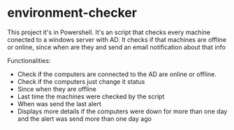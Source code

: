 # environment-checker
This project it's in Powershell. It's an script that checks every machine conected to a windows server with AD. It checks if that machines are offline or online, since when are they and send an email notification about that info

Functionalities:
- Check if the computers are connected to the AD are online or offline.
- Check if the computers just change it status
- Since when they are offline
- Last time the machines were checked by the script
- When was send the last alert
- Displays more details if the computers were down for more than one day and the alert was send more than one day ago
